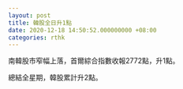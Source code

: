 ```yaml
---
layout: post
title: 韓股全日升1點
date: 2020-12-18 14:50:52.000000000 +08:00
categories: rthk
---
```


南韓股市窄幅上落，首爾綜合指數收報2772點，升1點。

總結全星期，韓股累計升2點。

